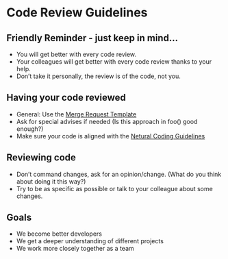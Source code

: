 # Code Review Guidelines

## Friendly Reminder - just keep in mind... 
* You will get better with every code review.
* Your colleagues will get better with every code review thanks to your help.
* Don’t take it personally, the review is of the code, not you.


## Having your code reviewed
* General: Use the [Merge Request Template](https://github.com/Netural/netural-boilerplate/blob/master/.gitlab/merge_request/Merge%20Request.md)
* Ask for special advises if needed (Is this approach in foo() good enough?)
* Make sure your code is aligned with the [Netural Coding Guidelines](https://github.com/Netural/frontend-resources/tree/master/code-guidelines)


## Reviewing code
* Don’t command changes, ask for an opinion/change. (What do you think about doing it this way?)
* Try to be as specific as possible or talk to your colleague about some changes.


## Goals
* We become better developers
* We get a deeper understanding of different projects
* We work more closely together as a team
